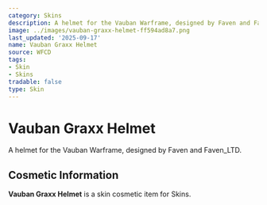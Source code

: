 ```yaml
---
category: Skins
description: A helmet for the Vauban Warframe, designed by Faven and Faven_LTD.
image: ../images/vauban-graxx-helmet-ff594ad8a7.png
last_updated: '2025-09-17'
name: Vauban Graxx Helmet
source: WFCD
tags:
- Skin
- Skins
tradable: false
type: Skin
---
```


# Vauban Graxx Helmet

A helmet for the Vauban Warframe, designed by Faven and Faven_LTD.

## Cosmetic Information

**Vauban Graxx Helmet** is a skin cosmetic item for Skins.

